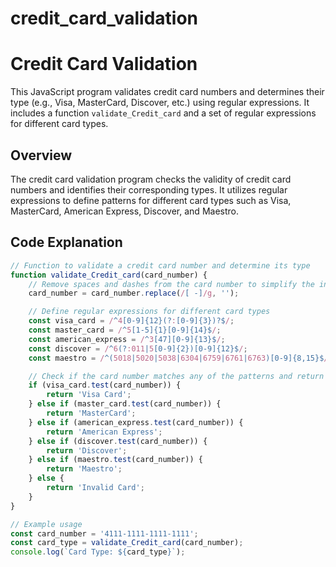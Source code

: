 # credit_card_validation

# Credit Card Validation

This JavaScript program validates credit card numbers and determines their type (e.g., Visa, MasterCard, Discover, etc.) using regular expressions. It includes a function `validate_Credit_card` and a set of regular expressions for different card types.

## Overview

The credit card validation program checks the validity of credit card numbers and identifies their corresponding types. It utilizes regular expressions to define patterns for different card types such as Visa, MasterCard, American Express, Discover, and Maestro.

## Code Explanation

```javascript
// Function to validate a credit card number and determine its type
function validate_Credit_card(card_number) {
    // Remove spaces and dashes from the card number to simplify the input for consistent pattern matching and validation using regular expressions
    card_number = card_number.replace(/[ -]/g, '');

    // Define regular expressions for different card types
    const visa_card = /^4[0-9]{12}(?:[0-9]{3})?$/;
    const master_card = /^5[1-5]{1}[0-9]{14}$/;
    const american_express = /^3[47][0-9]{13}$/;
    const discover = /^6(?:011|5[0-9]{2})[0-9]{12}$/;
    const maestro = /^(5018|5020|5038|6304|6759|6761|6763)[0-9]{8,15}$/;

    // Check if the card number matches any of the patterns and return the card type
    if (visa_card.test(card_number)) {
        return 'Visa Card';
    } else if (master_card.test(card_number)) {
        return 'MasterCard';
    } else if (american_express.test(card_number)) {
        return 'American Express';
    } else if (discover.test(card_number)) {
        return 'Discover';
    } else if (maestro.test(card_number)) {
        return 'Maestro';
    } else {
        return 'Invalid Card';
    }
}

// Example usage
const card_number = '4111-1111-1111-1111';
const card_type = validate_Credit_card(card_number);
console.log(`Card Type: ${card_type}`);
